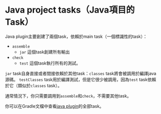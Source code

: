 # Java project tasks（Java項目的Task）

Java plugin主要創建了兩個task，依賴於main task（一個標識性的task）：
* `assemble`
    * `jar`
    這個task創建所有輸出
* `check`
    * `test`
    這個task執行所有的測試。

`jar` task自身直接或者間接依賴於其他task：`classes` task將會被調用於編譯java源碼。
`testClasses` task用於編譯測試，但是它很少被調用，因為`test` task依賴於它（類似於`classes` task）。

通常情況下，你只需要調用到`assemble`和`check`，不需要其他task。

你可以在Gradle文檔中查看[java plugin](http://gradle.org/docs/current/userguide/java_plugin.html)的全部task。
